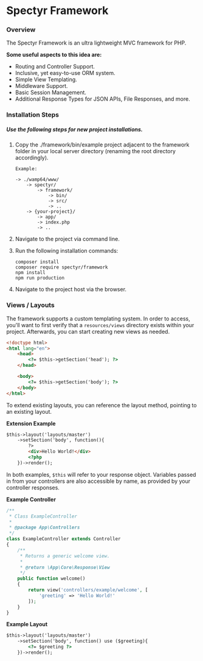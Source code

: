 # Spectyr Framework

### Overview

The Spectyr Framework is an ultra lightweight MVC framework for PHP.

**Some useful aspects to this idea are:**

- Routing and Controller Support.
- Inclusive, yet easy-to-use ORM system.
- Simple View Templating.
- Middleware Support. 
- Basic Session Management.
- Additional Response Types for JSON APIs, File Responses, and more.

### Installation Steps

##### Use the following steps for new project installations.

1. Copy the ./framework/bin/example project adjacent to the framework folder in your local server directory (renaming the 
root directory accordingly).

    ```
    Example:
    
    -> ./wamp64/www/
        -> spectyr/
            -> framework/
                -> bin/
                -> src/
                -> ..
        -> {your-project}/
            -> app/
            -> index.php
            -> ..
    ```

2. Navigate to the project via command line.

3. Run the following installation commands:

    ```
    composer install
    composer require spectyr/framework
    npm install
    npm run production
    ```

4. Navigate to the project host via the browser.

### Views / Layouts

The framework supports a custom templating system. In order to access, you'll want
to first verify that a `resources/views` directory exists within your project. Afterwards,
you can start creating new views as needed.

```html
<!doctype html>
<html lang="en">
    <head>
        <?= $this->getSection('head'); ?>
    </head>

    <body>
        <?= $this->getSection('body'); ?>
    </body>
</html>
```

To extend existing layouts, you can reference the layout method, pointing to an
existing layout.

**Extension Example**

```html
$this->layout('layouts/master')
    ->setSection('body', function(){
        ?>
        <div>Hello World!</div>
        <?php
    })->render();
```

In both examples, `$this` will refer to your response object. Variables passed in from
your controllers are also accessible by name, as provided by your controller responses.

**Example Controller**

```php
/**
 * Class ExampleController
 *
 * @package App\Controllers
 */
class ExampleController extends Controller
{
    /**
     * Returns a generic welcome view.
     *
     * @return \App\Core\Response\View
     */
    public function welcome()
    {
        return view('controllers/example/welcome', [
            'greeting' => 'Hello World!'
        ]);
    }
}
```

**Example Layout**

```html
$this->layout('layouts/master')
    ->setSection('body', function() use ($greeting){
        <?= $greeting ?>
    })->render();
```